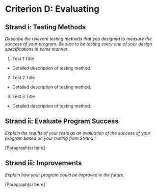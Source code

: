 # Criterion D: Evaluating
## Strand i: Testing Methods
*Describe the relevant testing methods that you designed to measure the success of your program. Be sure to be testing every one of your design specifications in some manner.*

1. Test 1 Title
  - Detailed description of testing method.
2. Test 2 Title
  - Detailed description of testing method.
3. Test 3 Title
  - Detailed description of testing method.


## Strand ii: Evaluate Program Success
*Explain the results of your tests as an evaluation of the success of your program based on your testing from Strand i.*

[Paragraph(s) here]

## Strand iii: Improvements
*Explain how your program could be improved in the future.*

[Paragraph(s) here]
